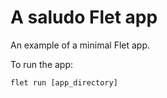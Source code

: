 # A saludo Flet app

An example of a minimal Flet app.

To run the app:

```
flet run [app_directory]
```
